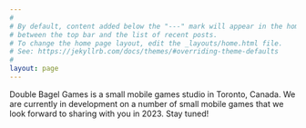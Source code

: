 ```yaml
---
#
# By default, content added below the "---" mark will appear in the home page
# between the top bar and the list of recent posts.
# To change the home page layout, edit the _layouts/home.html file.
# See: https://jekyllrb.com/docs/themes/#overriding-theme-defaults
#
layout: page
---
```


Double Bagel Games is a small mobile games studio in Toronto, Canada.
We are currently in development on a number of small mobile games that we look forward to sharing with you in 2023. Stay tuned!
